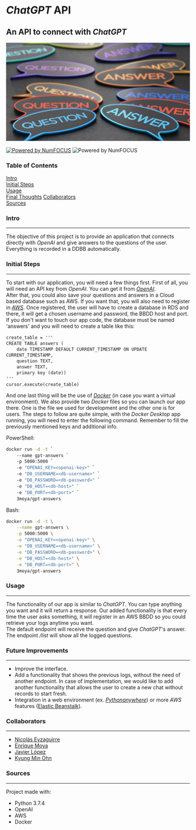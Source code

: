 # *ChatGPT* API

## An API to connect with *ChatGPT*

![answers](/media/answer.jpg)  

[![Powered by NumFOCUS](https://img.shields.io/badge/powered%20by-TheBridge-orange.svg?style=flat&colorA=E1523D&colorB=007D8A)](https://www.thebridge.tech/) ![Powered by NumFOCUS](https://img.shields.io/badge/Contributors-4-orange.svg?style=flat&colorA=E1523D&colorB=007D8A)  

### Table of Contents  
[Intro](#Intro)  
[Initial Steps](#Initial-Steps)  
[Usage](#Usage)   
[Final Thoughts](#Final-Thoughts)
[Collaborators](#Collaborators)  
[Sources](#Sources)  

### Intro
-------------
The objective of this project is to provide an application that connects directly with *OpenAI* and give answers to the questions of the user. Everything is recorded in a DDBB automatically. 

### Initial Steps
-------------
To start with our application, you will need a few things first.
First of all, you will need an API key from *OpenAI*. You can get it from [*OpenAI*](https://openai.com/product).  
After that, you could also save your questions and answers in a Cloud based database such as AWS. If you want that, you will also need to register in [*AWS*](https://aws.amazon.com/).
Once registered, the user will have to create a database in RDS and there, it will get a chosen username and password, the BBDD host and port. If you don't want to touch our app code, the database must be named 'answers' and you will need to create a table like this:  
```
create_table = '''
CREATE TABLE answers (
    date TIMESTAMP DEFAULT CURRENT_TIMESTAMP ON UPDATE CURRENT_TIMESTAMP,
    question TEXT,
    answer TEXT,
    primary key (date))
'''
cursor.execute(create_table)
```  

And one last thing will be the use of [*Docker*](https://www.docker.com/) (in case you want a virtual environment). We also provide two *Docker* files so you can launch our app there. One is the file we used for development and the other one is for users. The steps to follow are quite simple, with the *Docker Desktop* app running, you will need to enter the following command. Remember to fill the previously mentioned keys and additional info.  

PowerShell:
```sh
docker run -d -t `
    --name gpt-answers `
    -p 5000:5000 `
    -e "OPENAI_KEY=<openai-key>" `
    -e "DB_USERNAME=<db-username>" `
    -e "DB_PASSWORD=<db-password>" `
    -e "DB_HOST=<db-host>" `
    -e "DB_PORT=<db-port>" `
    3moya/gpt-answers
```

Bash:
```sh
docker run -d -t \
    --name gpt-answers \
    -p 5000:5000 \
    -e "OPENAI_KEY=<openai-key>" \
    -e "DB_USERNAME=<db-username>" \
    -e "DB_PASSWORD=<db-password>" \
    -e "DB_HOST=<db-host>" \
    -e "DB_PORT=<db-port>" \
    3moya/gpt-answers
```
### Usage
-------------
The functionality of our app is similar to *ChatGPT*. You can type anything you want and it will return a response. Our added functionality is that every time the user asks something, it will register in an AWS BBDD so you could retrieve your logs anytime you want.  
The default endpoint will receive the question and give *ChatGPT*'s answer. The endpoint */list* will show all the logged questions.

### Future Improvements
-------------
- Improve the interface.
- Add a functionality that shows the previous logs, without the need of another endpoint. In case of implementation, we would like to add another functionality that allows the user to create a new chat without records to start fresh.
- Integration in a web environment (ex. [*Pythonanywhere*](https://www.pythonanywhere.com)) or more *AWS* features ([Elastic Beanstalk](https://aws.amazon.com/en/elasticbeanstalk/)).

### Collaborators
-------------
- [Nicolás Eyzaguirre](https://github.com/NicolasEyzaguirre)
- [Enrique Moya](https://github.com/3Moya)
- [Javier López](https://github.com/javlopsan)
- [Kyung Min Ohn](https://github.com/exAdun)  

### Sources
-------------
Project made with:
- Python 3.7.4 
- OpenAI
- AWS
- Docker